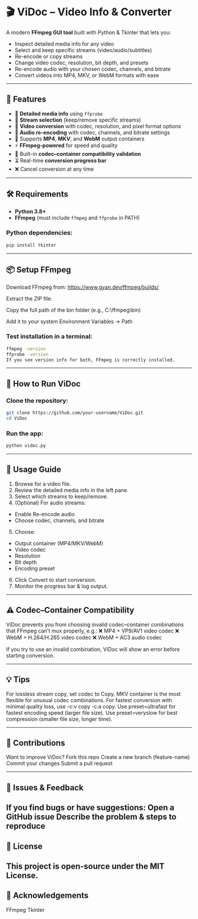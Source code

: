 # 🎬 ViDoc – Video Info & Converter

A modern **FFmpeg GUI tool** built with Python & Tkinter that lets you:
- Inspect detailed media info for any video
- Select and keep specific streams (video/audio/subtitles)
- Re-encode or copy streams
- Change video codec, resolution, bit depth, and presets
- Re-encode audio with your chosen codec, channels, and bitrate
- Convert videos into MP4, MKV, or WebM formats with ease

---

## 🚀 Features

- 📜 **Detailed media info** using `ffprobe`
- 🎯 **Stream selection** (keep/remove specific streams)
- 🎥 **Video conversion** with codec, resolution, and pixel format options
- 🎵 **Audio re-encoding** with codec, channels, and bitrate settings
- 💾 Supports **MP4**, **MKV**, and **WebM** output containers
- ⚡ **FFmpeg-powered** for speed and quality
- 🚫 Built-in **codec–container compatibility validation**
- ⏳ Real-time **conversion progress bar**
- ❌ Cancel conversion at any time

---

## 🛠 Requirements

- **Python 3.8+**
- **FFmpeg** (must include `ffmpeg` and `ffprobe` in PATH)

### Python dependencies:
```bash
pip install tkinter
```
---

## 📦 Setup FFmpeg
Download FFmpeg from: https://www.gyan.dev/ffmpeg/builds/

Extract the ZIP file.

Copy the full path of the bin folder (e.g., C:\ffmpeg\bin)

Add it to your system Environment Variables → Path

### Test installation in a terminal:
```bash
ffmpeg -version
ffprobe -version
If you see version info for both, FFmpeg is correctly installed.
```
---

## 🚀 How to Run ViDoc

### Clone the repository:
```bash
git clone https://github.com/your-username/ViDoc.git
cd ViDoc
```
### Run the app:
```bash
python vidoc.py
```
---

## 📖 Usage Guide
1. Browse for a video file.
2. Review the detailed media info in the left pane.
3. Select which streams to keep/remove.
4. (Optional) For audio streams:
- Enable Re-encode audio
- Choose codec, channels, and bitrate
5. Choose:
- Output container (MP4/MKV/WebM)
- Video codec
- Resolution
- Bit depth
- Encoding preset
6. Click Convert to start conversion.
7. Monitor the progress bar & log output.

  ---

## ⚠️ Codec–Container Compatibility
ViDoc prevents you from choosing invalid codec–container combinations that FFmpeg can’t mux properly, e.g.:
❌ MP4 + VP9/AV1 video codec
❌ WebM + H.264/H.265 video codec
❌ WebM + AC3 audio codec

If you try to use an invalid combination, ViDoc will show an error before starting conversion.

---

## 💡 Tips
For lossless stream copy, set codec to Copy.
MKV container is the most flexible for unusual codec combinations.
For fastest conversion with minimal quality loss, use -c:v copy -c:a copy.
Use preset=ultrafast for fastest encoding speed (larger file size).
Use preset=veryslow for best compression (smaller file size, longer time).

---

## 🧩 Contributions

Want to improve ViDoc?
Fork this repo
Create a new branch (feature-name)
Commit your changes
Submit a pull request

--- 

## 📩 Issues & Feedback

If you find bugs or have suggestions:
Open a GitHub issue
Describe the problem & steps to reproduce
---

## 📜 License

This project is open-source under the MIT License.
---

## 🙌 Acknowledgements

FFmpeg
Tkinter

